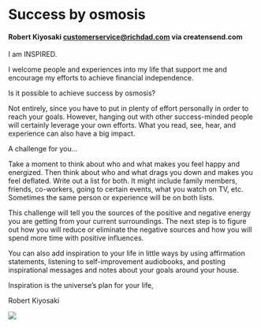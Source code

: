 # Success by osmosis
#### Robert Kiyosaki customerservice@richdad.com via creatensend.com 
I am INSPIRED.



I welcome people and experiences into my life that support me and encourage my efforts to achieve financial independence.



Is it possible to achieve success by osmosis?



Not entirely, since you have to put in plenty of effort personally in order to reach your goals. However, hanging out with other success-minded people will certainly leverage your own efforts. What you read, see, hear, and experience can also have a big impact.



A challenge for you…



Take a moment to think about who and what makes you feel happy and energized. Then think about who and what drags you down and makes you feel deflated. Write out a list for both. It might include family members, friends, co-workers, going to certain events, what you watch on TV, etc. Sometimes the same person or experience will be on both lists.



This challenge will tell you the sources of the positive and negative energy you are getting from your current surroundings. The next step is to figure out how you will reduce or eliminate the negative sources and how you will spend more time with positive influences.



You can also add inspiration to your life in little ways by using affirmation statements, listening to self-improvement audiobooks, and posting inspirational messages and notes about your goals around your house.




Inspiration is the universe’s plan for your life,

Robert Kiyosaki


<a href="https://track.creatensend.com/track/click?linkData=1-1208eyJsaW5rIjoiaHR0cHM6XC9cL3JpY2hkYWQuY29tXC9zdXJ2ZXkiLCJuZXdzbGV0dGVySWQiOiIzNTMiLCJzdWJzY3JpYmVySWQiOiIzMzM3OTUiLCJkb21haW4iOiJyaWNoZGFkNyIsInRpbWUiOjE1OTM2MTcwMzIsImRlbCI6MTB9"><img src="https://ci6.googleusercontent.com/proxy/c64e75ypUxisNwBfLJ5DlLAhVWjyan3BXGiQASddbT2GjFlK5boYwkg1TMVLiWiSvot0rBtbVS4vSI3sEt-PPt9S4tYr8CXHKD0_WA=s0-d-e1-ft#https://richdad7.sendlane.com/images/email/jHLZ1XqJ0V.png"/></a>

